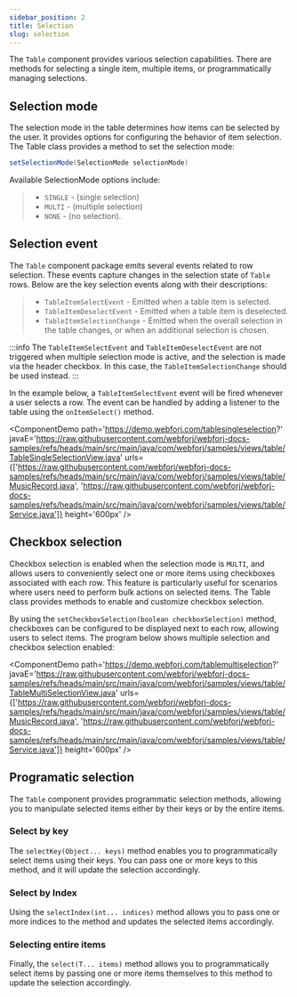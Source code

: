 ```yaml
---
sidebar_position: 2
title: Selection
slug: selection
---
```


The `Table` component provides various selection capabilities. There are methods for selecting a single item, multiple items, or programmatically managing selections.

## Selection mode

The selection mode in the table determines how items can be selected by the user. It provides options for configuring the behavior of item selection. The Table class provides a method to set the selection mode:

```java
setSelectionMode(SelectionMode selectionMode)
```

Available SelectionMode options include:

>- `SINGLE` - (single selection) 
>- `MULTI` - (multiple selection)
>- `NONE` - (no selection).

## Selection event

The `Table` component package emits several events related to row selection. These events capture  changes in the selection state of `Table` rows. Below are the key selection events along with their descriptions:

>- `TableItemSelectEvent` -  Emitted when a table item is selected.
>- `TableItemDeselectEvent` - Emitted when a table item is deselected.
>- `TableItemSelectionChange` - Emitted when the overall selection in the table changes, or when an additional selection is chosen.

:::info
The `TableItemSelectEvent` and `TableItemDeselectEvent` are not triggered when multiple selection mode is active, and the selection is made via the header checkbox. In this case, the `TableItemSelectionChange` should be used instead.
:::

In the example below, a `TableItemSelectEvent` event will be fired whenever a user selects a row. The event can be handled by adding a listener to the table using the `onItemSelect()` method.

<ComponentDemo 
path='https://demo.webforj.com/tablesingleselection?' 
javaE='https://raw.githubusercontent.com/webforj/webforj-docs-samples/refs/heads/main/src/main/java/com/webforj/samples/views/table/TableSingleSelectionView.java'
urls={['https://raw.githubusercontent.com/webforj/webforj-docs-samples/refs/heads/main/src/main/java/com/webforj/samples/views/table/MusicRecord.java', 
'https://raw.githubusercontent.com/webforj/webforj-docs-samples/refs/heads/main/src/main/java/com/webforj/samples/views/table/Service.java']}
height='600px'
/>

## Checkbox selection

Checkbox selection is enabled when the selection mode is `MULTI`, and allows users to conveniently select one or more items using checkboxes associated with each row. This feature is particularly useful for scenarios where users need to perform bulk actions on selected items. The Table class provides methods to enable and customize checkbox selection.

By using the `setCheckboxSelection(boolean checkboxSelection)` method, checkboxes can be configured to be displayed next to each row, allowing users to select items. The program below shows multiple selection and checkbox selection enabled:

<ComponentDemo 
path='https://demo.webforj.com/tablemultiselection?' 
javaE='https://raw.githubusercontent.com/webforj/webforj-docs-samples/refs/heads/main/src/main/java/com/webforj/samples/views/table/TableMultiSelectionView.java'
urls={['https://raw.githubusercontent.com/webforj/webforj-docs-samples/refs/heads/main/src/main/java/com/webforj/samples/views/table/MusicRecord.java', 
'https://raw.githubusercontent.com/webforj/webforj-docs-samples/refs/heads/main/src/main/java/com/webforj/samples/views/table/Service.java']}
height='600px'
/>

## Programatic selection

The `Table` component provides programmatic selection methods, allowing you to manipulate selected items either by their keys or by the entire items. 

### Select by key

The `selectKey(Object... keys)` method enables you to programmatically select items using their keys. You can pass one or more keys to this method, and it will update the selection accordingly.

### Select by Index

Using the `selectIndex(int... indices)` method allows you to pass one or more indices to the method and updates the selected items accordingly.

### Selecting entire items

Finally, the `select(T... items)` method allows you to programmatically select items by passing one or more items themselves to this method to update the selection accordingly.